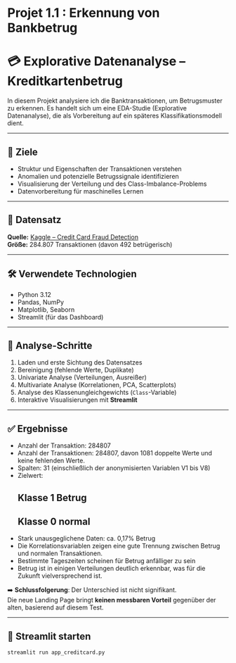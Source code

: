 ﻿# Projet 1.1 : Erkennung von Bankbetrug 
# 💳 Explorative Datenanalyse – Kreditkartenbetrug

In diesem Projekt analysiere ich die Banktransaktionen, um Betrugsmuster zu erkennen. Es handelt sich um eine EDA-Studie (Explorative Datenanalyse), die als Vorbereitung auf ein späteres Klassifikationsmodell dient.

---

## 🎯 Ziele

- Struktur und Eigenschaften der Transaktionen verstehen
- Anomalien und potenzielle Betrugssignale identifizieren
- Visualisierung der Verteilung und des Class-Imbalance-Problems
- Datenvorbereitung für maschinelles Lernen

---

## 📁 Datensatz

**Quelle:** [Kaggle – Credit Card Fraud Detection](https://www.kaggle.com/datasets/mlgulb/creditcardfraud)  
**Größe:** 284.807 Transaktionen (davon 492 betrügerisch)

---

## 🛠️ Verwendete Technologien

- Python 3.12
- Pandas, NumPy
- Matplotlib, Seaborn
- Streamlit (für das Dashboard)

---

## 🧪 Analyse-Schritte

1. Laden und erste Sichtung des Datensatzes
2. Bereinigung (fehlende Werte, Duplikate)
3. Univariate Analyse (Verteilungen, Ausreißer)
4. Multivariate Analyse (Korrelationen, PCA, Scatterplots)
5. Analyse des Klassenungleichgewichts (`Class`-Variable)
6. Interaktive Visualisierungen mit **Streamlit**

---

## ✅ Ergebnisse

- Anzahl der Transaktion: 284807
- Anzahl der Transaktionen: 284807, davon 1081 doppelte Werte und keine fehlenden Werte.
- Spalten: 31 (einschließlich der anonymisierten Variablen V1 bis V8)
- Zielwert: 
    ## Klasse 1 Betrug
    ## Klasse 0 normal
- Stark unausgeglichene Daten: ca. 0,17% Betrug
- Die Korrelationsvariablen zeigen eine gute Trennung zwischen Betrug und normalen Transaktionen.
- Bestimmte Tageszeiten scheinen für Betrug anfälliger zu sein
- Betrug ist in einigen Verteilungen deutlich erkennbar, was für die Zukunft vielversprechend ist.  

➡️ **Schlussfolgerung**: Der Unterschied ist nicht signifikant.  
Die neue Landing Page bringt **keinen messbaren Vorteil** gegenüber der alten, basierend auf diesem Test.

---

## 🚀 Streamlit starten

```bash
streamlit run app_creditcard.py 
